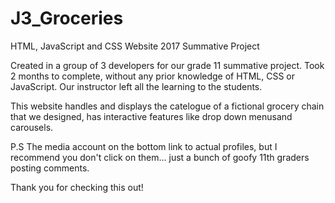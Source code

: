 # J3_Groceries
HTML, JavaScript and CSS Website 2017 Summative Project

Created in a group of 3 developers for our grade 11 summative project.
Took 2 months to complete, without any prior knowledge of HTML, CSS or JavaScript.
Our instructor left all the learning to the students.

This website handles and displays the catelogue of a fictional grocery chain that we designed, 
has interactive features like drop down menusand carousels. 

P.S The media account on the bottom link to actual profiles, but I recommend
you don't click on them... just a bunch of goofy 11th graders posting comments.

Thank you for checking this out!
